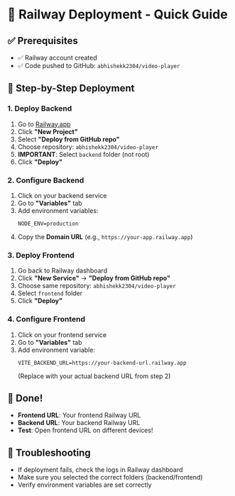 # 🚀 Railway Deployment - Quick Guide

## ✅ Prerequisites

- ✅ Railway account created
- ✅ Code pushed to GitHub: `abhishekk2304/video-player`

## 🎯 Step-by-Step Deployment

### 1. Deploy Backend

1. Go to [Railway.app](https://railway.app)
2. Click **"New Project"**
3. Select **"Deploy from GitHub repo"**
4. Choose repository: `abhishekk2304/video-player`
5. **IMPORTANT**: Select `backend` folder (not root)
6. Click **"Deploy"**

### 2. Configure Backend

1. Click on your backend service
2. Go to **"Variables"** tab
3. Add environment variables:
   ```
   NODE_ENV=production
   ```
4. Copy the **Domain URL** (e.g., `https://your-app.railway.app`)

### 3. Deploy Frontend

1. Go back to Railway dashboard
2. Click **"New Service"** → **"Deploy from GitHub repo"**
3. Choose same repository: `abhishekk2304/video-player`
4. Select `frontend` folder
5. Click **"Deploy"**

### 4. Configure Frontend

1. Click on your frontend service
2. Go to **"Variables"** tab
3. Add environment variable:
   ```
   VITE_BACKEND_URL=https://your-backend-url.railway.app
   ```
   (Replace with your actual backend URL from step 2)

## 🎉 Done!

- **Frontend URL**: Your frontend Railway URL
- **Backend URL**: Your backend Railway URL
- **Test**: Open frontend URL on different devices!

## 🔧 Troubleshooting

- If deployment fails, check the logs in Railway dashboard
- Make sure you selected the correct folders (backend/frontend)
- Verify environment variables are set correctly
